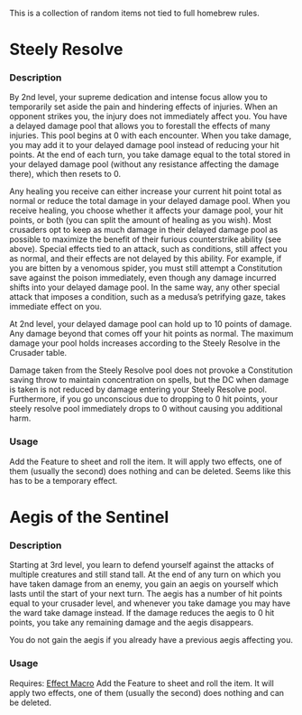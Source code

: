 
This is a collection of random items not tied to full homebrew rules.

# Steely Resolve

### Description
By 2nd level, your supreme dedication and intense focus allow you to temporarily set aside the pain and hindering effects of injuries. When an opponent strikes you, the injury does not immediately affect you. You have a delayed damage pool that allows you to forestall the effects of many injuries. This pool begins at 0 with each encounter. When you take damage, you may add it to your delayed damage pool instead of reducing your hit points. At the end of each turn, you take damage equal to the total stored in your delayed damage pool (without any resistance affecting the damage there), which then resets to 0.

Any healing you receive can either increase your current hit point total as normal or reduce the total damage in your delayed damage pool. When you receive healing, you choose whether it affects your damage pool, your hit points, or both (you can split the amount of healing as you wish). Most crusaders opt to keep as much damage in their delayed damage pool as possible to maximize the benefit of their furious counterstrike ability (see above).
Special effects tied to an attack, such as conditions, still affect you as normal, and their effects are not delayed by this ability. For example, if you are bitten by a venomous spider, you must still attempt a Constitution save against the poison immediately, even though any damage incurred shifts into your delayed damage pool. In the same way, any other special attack that imposes a condition, such as a medusa’s petrifying gaze, takes immediate effect on you.

At 2nd level, your delayed damage pool can hold up to 10 points of damage. Any damage beyond that comes off your hit points as normal. The maximum damage your pool holds increases according to the Steely Resolve in the Crusader table.

Damage taken from the Steely Resolve pool does not provoke a Constitution saving throw to maintain concentration on spells, but the DC when damage is taken is not reduced by damage entering your Steely Resolve pool. Furthermore, if you go unconscious due to dropping to 0 hit points, your steely resolve pool immediately drops to 0 without causing you additional harm.

### Usage 
Add the Feature to sheet and roll the item. It will apply two effects, one of them (usually the second) does nothing and can be deleted. Seems like this has to be a temporary effect.

# Aegis of the Sentinel

### Description 
Starting at 3rd level, you learn to defend yourself against the attacks of multiple creatures and still stand tall. At the end of any turn on which you have taken damage from an enemy, you gain an aegis on yourself which lasts until the start of your next turn. The aegis has a number of hit points equal to your crusader level, and whenever you take damage you may have the ward take damage instead. If the damage reduces the aegis to 0 hit points, you take any remaining damage and the aegis disappears.

You do not gain the aegis if you already have a previous aegis affecting you.

### Usage 
Requires: [Effect Macro](https://foundryvtt.com/packages/effectmacro)
Add the Feature to sheet and roll the item. It will apply two effects, one of them (usually the second) does nothing and can be deleted.

